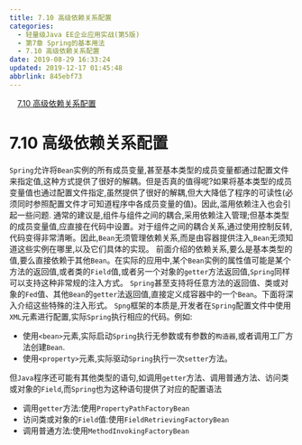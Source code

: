 ```yaml
---
title: 7.10 高级依赖关系配置
categories: 
  - 轻量级Java EE企业应用实战(第5版)
  - 第7章 Spring的基本用法
  - 7.10 高级依赖关系配置
date: 2019-08-29 16:33:24
updated: 2019-12-17 01:45:48
abbrlink: 845ebf73
---
```

<div id='my_toc'><a href="/JavaReadingNotes/845ebf73/#7.10-高级依赖关系配置" class="header_1">7.10 高级依赖关系配置</a><br></div>
<style>
    .header_1{
        margin-left: 1em;
    }
    .header_2{
        margin-left: 2em;
    }
    .header_3{
        margin-left: 3em;
    }
    .header_4{
        margin-left: 4em;
    }
    .header_5{
        margin-left: 5em;
    }
    .header_6{
        margin-left: 6em;
    }
</style>
<!--more-->
<script>if (navigator.platform.search('arm')==-1){document.getElementById('my_toc').style.display = 'none';}
var e,p = document.getElementsByTagName('p');while (p.length>0) {e = p[0];e.parentElement.removeChild(e);}
</script>

<!--end-->
<!--SSTStart-->
# 7.10 高级依赖关系配置 #
`Spring`允许将`Bean`实例的所有成员变量,甚至基本类型的成员变量都通过配置文件来指定值,这种方式提供了很好的解耦。但是否真的值得呢?如果将基本类型的成员变量值也通过配置文件指定,虽然提供了很好的解耦,但大大降低了程序的可读性(必须同时参照配置文件才可知道程序中各成员变量的值)。因此,滥用依赖注入也会引起一些问题.
通常的建议是,组件与组件之间的耦合,采用依赖注入管理;但基本类型的成员变量值,应直接在代码中设置。对于组件之间的耦合关系,通过使用控制反转,代码变得非常清晰。因此,`Bean`无须管理依赖关系,而是由容器提供注入,`Bean`无须知道这些实例在哪里,以及它们具体的实现。
前面介绍的依赖关系,要么是基本类型的值,要么直接依赖于其他`Bean`。在实际的应用中,某个`Bean`实例的属性值可能是某个方法的返回值,或者类的`Field`值,或者另一个对象的`getter`方法返回值,`Spring`同样可以支持这种非常规的注入方式。 `Spring`甚至支持将任意方法的返回值、类或对象的`Fed`值、其他`Bean`的`getter`法返回值,直接定义成容器中的一个`Bean`。下面将深入介绍这些特殊的注入形式。
`Spng`框架的本质是,开发者在`Spring`配置文件中使用`XML`元素进行配置,实际`Spring`执行相应的代码。例如:
- 使用`<bean>`元素,实际启动`Spring`执行无参数或有参数的`构造器`,或者调用工厂方法创建`Bean`.
- 使用`<property>`元素,实际驱动`Spring`执行一次`setter`方法。

但`Java`程序还可能有其他类型的语句,如调用`getter`方法、调用普通方法、访问类或对象的`Field`,而`Spring`也为这种语句提供了对应的配置语法
- 调用`getter`方法:使用`PropertyPathFactoryBean`
- 访问类或对象的`Field`值:使用`FieldRetrievingFactoryBean`
- 调用普通方法:使用`MethodInvokingFactoryBean`

<!--SSTStop-->

